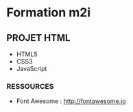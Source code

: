 # Formation m2i

## PROJET HTML

* HTML5
* CSS3
* JavaScript


### RESSOURCES

* Font Awesome : http://fontawesome.io
